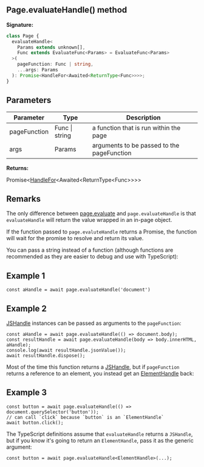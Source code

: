 ## Page.evaluateHandle() method

**Signature:**

```typescript
class Page {
  evaluateHandle<
    Params extends unknown[],
    Func extends EvaluateFunc<Params> = EvaluateFunc<Params>
  >(
    pageFunction: Func | string,
    ...args: Params
  ): Promise<HandleFor<Awaited<ReturnType<Func>>>>;
}
```

## Parameters

| Parameter    | Type           | Description                                |
| ------------ | -------------- | ------------------------------------------ |
| pageFunction | Func \| string | a function that is run within the page     |
| args         | Params         | arguments to be passed to the pageFunction |

**Returns:**

Promise&lt;[HandleFor](./puppeteer.handlefor.md)&lt;Awaited&lt;ReturnType&lt;Func&gt;&gt;&gt;&gt;

## Remarks

The only difference between [page.evaluate](./puppeteer.page.evaluate.md) and `page.evaluateHandle` is that `evaluateHandle` will return the value wrapped in an in-page object.

If the function passed to `page.evaluteHandle` returns a Promise, the function will wait for the promise to resolve and return its value.

You can pass a string instead of a function (although functions are recommended as they are easier to debug and use with TypeScript):

## Example 1

```
const aHandle = await page.evaluateHandle('document')
```

## Example 2

[JSHandle](./puppeteer.jshandle.md) instances can be passed as arguments to the `pageFunction`:

```
const aHandle = await page.evaluateHandle(() => document.body);
const resultHandle = await page.evaluateHandle(body => body.innerHTML, aHandle);
console.log(await resultHandle.jsonValue());
await resultHandle.dispose();
```

Most of the time this function returns a [JSHandle](./puppeteer.jshandle.md), but if `pageFunction` returns a reference to an element, you instead get an [ElementHandle](./puppeteer.elementhandle.md) back:

## Example 3

```
const button = await page.evaluateHandle(() => document.querySelector('button'));
// can call `click` because `button` is an `ElementHandle`
await button.click();
```

The TypeScript definitions assume that `evaluateHandle` returns a `JSHandle`, but if you know it's going to return an `ElementHandle`, pass it as the generic argument:

```
const button = await page.evaluateHandle<ElementHandle>(...);
```
